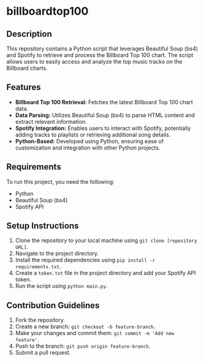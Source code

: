 # billboardtop100

## Description
This repository contains a Python script that leverages Beautiful Soup (bs4) and Spotify to retrieve and process the Billboard Top 100 chart. The script allows users to easily access and analyze the top music tracks on the Billboard charts.

## Features
- **Billboard Top 100 Retrieval:** Fetches the latest Billboard Top 100 chart data.
- **Data Parsing:** Utilizes Beautiful Soup (bs4) to parse HTML content and extract relevant information.
- **Spotify Integration:** Enables users to interact with Spotify, potentially adding tracks to playlists or retrieving additional song details.
- **Python-Based:** Developed using Python, ensuring ease of customization and integration with other Python projects.

## Requirements
To run this project, you need the following:
- Python
- Beautiful Soup (bs4)
- Spotify API

## Setup Instructions
1. Clone the repository to your local machine using `git clone [repository URL]`.
2. Navigate to the project directory.
3. Install the required dependencies using `pip install -r requirements.txt`.
4. Create a `token.txt` file in the project directory and add your Spotify API token.
5. Run the script using `python main.py`.

## Contribution Guidelines
1. Fork the repository.
2. Create a new branch: `git checkout -b feature-branch`.
3. Make your changes and commit them: `git commit -m 'Add new feature'`.
4. Push to the branch: `git push origin feature-branch`.
5. Submit a pull request.
